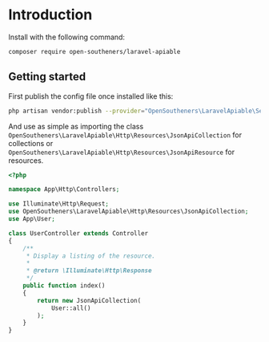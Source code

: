 # Introduction

Install with the following command:

```sh
composer require open-southeners/laravel-apiable
```

## Getting started

First publish the config file once installed like this:

```sh
php artisan vendor:publish --provider="OpenSoutheners\LaravelApiable\ServiceProvider"
```

And use as simple as importing the class `OpenSoutheners\LaravelApiable\Http\Resources\JsonApiCollection` for collections or `OpenSoutheners\LaravelApiable\Http\Resources\JsonApiResource` for resources.

```php
<?php

namespace App\Http\Controllers;

use Illuminate\Http\Request;
use OpenSoutheners\LaravelApiable\Http\Resources\JsonApiCollection;
use App\User;

class UserController extends Controller
{
    /**
     * Display a listing of the resource.
     *
     * @return \Illuminate\Http\Response
     */
    public function index()
    {
        return new JsonApiCollection(
            User::all()
        );
    }
}
```